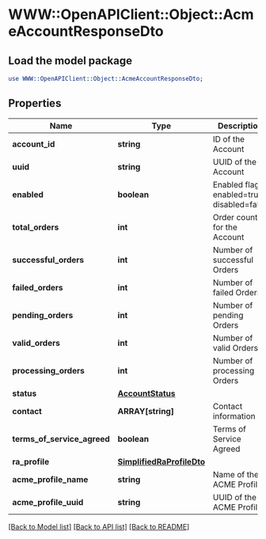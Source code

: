 # WWW::OpenAPIClient::Object::AcmeAccountResponseDto

## Load the model package
```perl
use WWW::OpenAPIClient::Object::AcmeAccountResponseDto;
```

## Properties
Name | Type | Description | Notes
------------ | ------------- | ------------- | -------------
**account_id** | **string** | ID of the Account | 
**uuid** | **string** | UUID of the Account | 
**enabled** | **boolean** | Enabled flag. enabled&#x3D;true, disabled&#x3D;false | 
**total_orders** | **int** | Order count for the Account | 
**successful_orders** | **int** | Number of successful Orders | 
**failed_orders** | **int** | Number of failed Orders | 
**pending_orders** | **int** | Number of pending Orders | 
**valid_orders** | **int** | Number of valid Orders | 
**processing_orders** | **int** | Number of processing Orders | 
**status** | [**AccountStatus**](AccountStatus.md) |  | 
**contact** | **ARRAY[string]** | Contact information | 
**terms_of_service_agreed** | **boolean** | Terms of Service Agreed | 
**ra_profile** | [**SimplifiedRaProfileDto**](SimplifiedRaProfileDto.md) |  | 
**acme_profile_name** | **string** | Name of the ACME Profile | 
**acme_profile_uuid** | **string** | UUID of the ACME Profile | 

[[Back to Model list]](../README.md#documentation-for-models) [[Back to API list]](../README.md#documentation-for-api-endpoints) [[Back to README]](../README.md)


